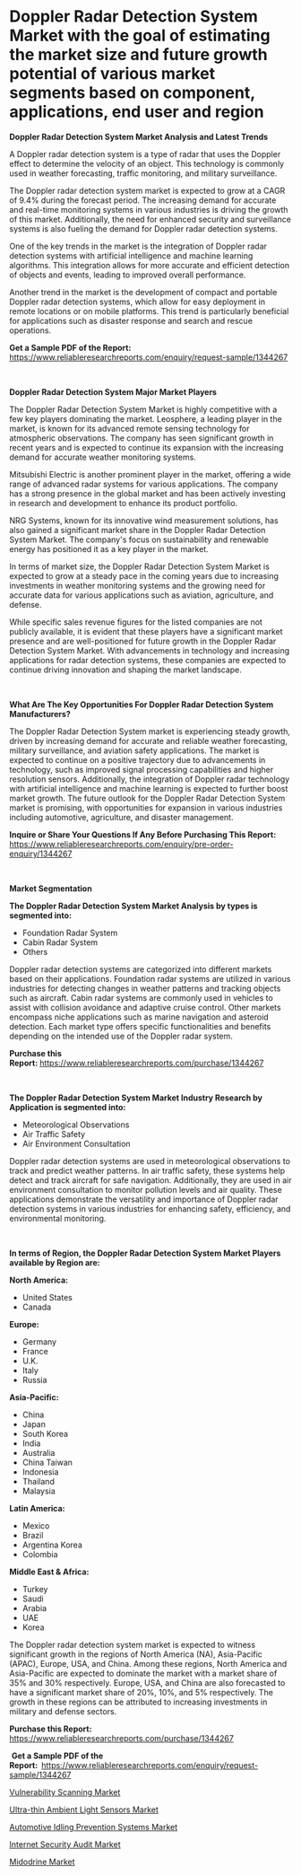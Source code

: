 <p><h1>Doppler Radar Detection System Market with the goal of estimating the market size and future growth potential of various market segments based on component, applications, end user and region</h1></p><p><strong>Doppler Radar Detection System Market Analysis and Latest Trends</strong></p>
<p><p>A Doppler radar detection system is a type of radar that uses the Doppler effect to determine the velocity of an object. This technology is commonly used in weather forecasting, traffic monitoring, and military surveillance.</p><p>The Doppler radar detection system market is expected to grow at a CAGR of 9.4% during the forecast period. The increasing demand for accurate and real-time monitoring systems in various industries is driving the growth of this market. Additionally, the need for enhanced security and surveillance systems is also fueling the demand for Doppler radar detection systems.</p><p>One of the key trends in the market is the integration of Doppler radar detection systems with artificial intelligence and machine learning algorithms. This integration allows for more accurate and efficient detection of objects and events, leading to improved overall performance.</p><p>Another trend in the market is the development of compact and portable Doppler radar detection systems, which allow for easy deployment in remote locations or on mobile platforms. This trend is particularly beneficial for applications such as disaster response and search and rescue operations.</p></p>
<p><strong>Get a Sample PDF of the Report:&nbsp;</strong> <a href="https://www.reliableresearchreports.com/enquiry/request-sample/1344267">https://www.reliableresearchreports.com/enquiry/request-sample/1344267</a></p>
<p>&nbsp;</p>
<p><strong>Doppler Radar Detection System Major Market Players</strong></p>
<p><p>The Doppler Radar Detection System Market is highly competitive with a few key players dominating the market. Leosphere, a leading player in the market, is known for its advanced remote sensing technology for atmospheric observations. The company has seen significant growth in recent years and is expected to continue its expansion with the increasing demand for accurate weather monitoring systems.</p><p>Mitsubishi Electric is another prominent player in the market, offering a wide range of advanced radar systems for various applications. The company has a strong presence in the global market and has been actively investing in research and development to enhance its product portfolio.</p><p>NRG Systems, known for its innovative wind measurement solutions, has also gained a significant market share in the Doppler Radar Detection System Market. The company's focus on sustainability and renewable energy has positioned it as a key player in the market.</p><p>In terms of market size, the Doppler Radar Detection System Market is expected to grow at a steady pace in the coming years due to increasing investments in weather monitoring systems and the growing need for accurate data for various applications such as aviation, agriculture, and defense.</p><p>While specific sales revenue figures for the listed companies are not publicly available, it is evident that these players have a significant market presence and are well-positioned for future growth in the Doppler Radar Detection System Market. With advancements in technology and increasing applications for radar detection systems, these companies are expected to continue driving innovation and shaping the market landscape.</p></p>
<p>&nbsp;</p>
<p><strong>What Are The Key Opportunities For Doppler Radar Detection System Manufacturers?</strong></p>
<p><p>The Doppler Radar Detection System market is experiencing steady growth, driven by increasing demand for accurate and reliable weather forecasting, military surveillance, and aviation safety applications. The market is expected to continue on a positive trajectory due to advancements in technology, such as improved signal processing capabilities and higher resolution sensors. Additionally, the integration of Doppler radar technology with artificial intelligence and machine learning is expected to further boost market growth. The future outlook for the Doppler Radar Detection System market is promising, with opportunities for expansion in various industries including automotive, agriculture, and disaster management.</p></p>
<p><strong>Inquire or Share Your Questions If Any Before Purchasing This Report:</strong> <a href="https://www.reliableresearchreports.com/enquiry/pre-order-enquiry/1344267">https://www.reliableresearchreports.com/enquiry/pre-order-enquiry/1344267</a></p>
<p>&nbsp;</p>
<p><strong>Market Segmentation</strong></p>
<p><strong>The Doppler Radar Detection System Market Analysis by types is segmented into:</strong></p>
<p><ul><li>Foundation Radar System</li><li>Cabin Radar System</li><li>Others</li></ul></p>
<p><p>Doppler radar detection systems are categorized into different markets based on their applications. Foundation radar systems are utilized in various industries for detecting changes in weather patterns and tracking objects such as aircraft. Cabin radar systems are commonly used in vehicles to assist with collision avoidance and adaptive cruise control. Other markets encompass niche applications such as marine navigation and asteroid detection. Each market type offers specific functionalities and benefits depending on the intended use of the Doppler radar system.</p></p>
<p><strong>Purchase this Report:&nbsp;</strong><a href="https://www.reliableresearchreports.com/purchase/1344267">https://www.reliableresearchreports.com/purchase/1344267</a></p>
<p>&nbsp;</p>
<p><strong>The Doppler Radar Detection System Market Industry Research by Application is segmented into:</strong></p>
<p><ul><li>Meteorological Observations</li><li>Air Traffic Safety</li><li>Air Environment Consultation</li></ul></p>
<p><p>Doppler radar detection systems are used in meteorological observations to track and predict weather patterns. In air traffic safety, these systems help detect and track aircraft for safe navigation. Additionally, they are used in air environment consultation to monitor pollution levels and air quality. These applications demonstrate the versatility and importance of Doppler radar detection systems in various industries for enhancing safety, efficiency, and environmental monitoring.</p></p>
<p>&nbsp;</p>
<p><strong>In terms of Region, the Doppler Radar Detection System Market Players available by Region are:</strong></p>
<p>
    <p> <strong> North America: </strong>
        <ul>
            <li>United States</li>
            <li>Canada</li>
        </ul>
        </p> 
    <p> <strong> Europe: </strong>
        <ul>
            <li>Germany</li>
            <li>France</li>
            <li>U.K.</li>
            <li>Italy</li>
            <li>Russia</li>
        </ul>
        </p> 
    <p> <strong> Asia-Pacific: </strong>
        <ul>
            <li>China</li>
            <li>Japan</li>
            <li>South Korea</li>
            <li>India</li>
            <li>Australia</li>
            <li>China Taiwan</li>
            <li>Indonesia</li>
            <li>Thailand</li>
            <li>Malaysia</li>
        </ul>
        </p> 
    <p> <strong> Latin America: </strong>
        <ul>
            <li>Mexico</li>
            <li>Brazil</li>
            <li>Argentina Korea</li>
            <li>Colombia</li>
        </ul>
        </p> 
    <p> <strong> Middle East & Africa: </strong>
        <ul>
            <li>Turkey</li>
            <li>Saudi</li>
            <li>Arabia</li>
            <li>UAE</li>
            <li>Korea</li>
        </ul>
    </p>
    </p>
<p><p>The Doppler radar detection system market is expected to witness significant growth in the regions of North America (NA), Asia-Pacific (APAC), Europe, USA, and China. Among these regions, North America and Asia-Pacific are expected to dominate the market with a market share of 35% and 30% respectively. Europe, USA, and China are also forecasted to have a significant market share of 20%, 10%, and 5% respectively. The growth in these regions can be attributed to increasing investments in military and defense sectors.</p></p>
<p><strong>Purchase this Report: </strong><a href="https://www.reliableresearchreports.com/purchase/1344267">https://www.reliableresearchreports.com/purchase/1344267</a></p>
<p>&nbsp;<strong>Get a Sample PDF of the Report:&nbsp;&nbsp;</strong><a href="https://www.reliableresearchreports.com/enquiry/request-sample/1344267">https://www.reliableresearchreports.com/enquiry/request-sample/1344267</a></p>
<p><strong></strong></p>
<p><p><a href="https://medium.com/@debramedina73/vulnerability-scanning-market-report-reveals-the-latest-trends-and-growth-opportunities-of-this-40355e6df0f9">Vulnerability Scanning Market</a></p><p><a href="https://github.com/kufem1/Market-Research-Report-List-1/blob/main/ultra-thin-ambient-light-sensors-market.md">Ultra-thin Ambient Light Sensors Market</a></p><p><a href="https://github.com/kosella/Market-Research-Report-List-2/blob/main/automotive-idling-prevention-systems-market.md">Automotive Idling Prevention Systems Market</a></p><p><a href="https://medium.com/@debramedina73/analyzing-internet-security-audit-market-global-industry-perspective-and-forecast-2024-to-2031-cd6374ca0dda">Internet Security Audit Market</a></p><p><a href="https://medium.com/@dioncollins8227/midodrine-market-comprehensive-assessment-by-type-application-and-geography-3c021d00212e">Midodrine Market</a></p></p>